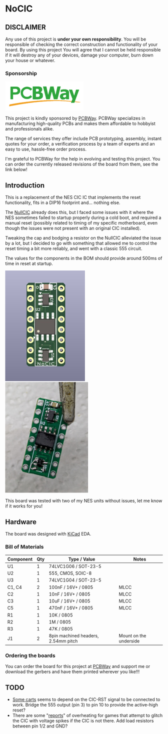 # NoCIC

## DISCLAIMER

Any use of this project is **under your own responsibility**.
You will be responsible of checking the correct construction and functionality of your board.
By using this project You will agree that I cannot be held responsible if it will destroy any of your devices, damage your computer, burn down your house or whatever.

### Sponsorship

![PCBWay_logo](pics/pcbway_logo.png)

This project is kindly sponsored by [PCBWay](https://pcbway.com).
PCBWay specializes in manufacturing high-quality PCBs and makes them affordable to hobbyist and professionals alike.

The range of services they offer include PCB prototyping, assembly, instant quotes for your order, a verification process by a team
of experts and an easy to use, hassle-free order process.

I'm grateful to PCBWay for the help in evolving and testing this project. You can order the currently released revisions of the board from them, see the link below!

## Introduction

This is a replacement of the NES CIC IC that implements the reset functionality, fits in a DIP16 footprint and... nothing else.

The [NullCIC](https://github.com/Redherring32/NullCIC/) already does this, but I faced some issues with it where the NES sometimes failed to startup properly during
a cold boot, and required a manual reset (possibly related to timing of my specific motherboard, even though the issues were not present with an original CIC installed).

Tweaking the cap and bodging a resistor on the NullCIC alleviated the issue by a lot, but I decided to go with something that allowed me to control the reset timing
a bit more reliably, and went with a classic 555 circuit.

The values for the components in the BOM should provide around 500ms of time in reset at startup.

![Rev. 1 render](pics/board_render.jpg)
![Rev. 0 assembled](pics/rev0_assembled.jpg)

This board was tested with two of my NES units without issues, let me know if it works for you!

## Hardware

The board was designed with [KiCad](https://kicad.org/) EDA.

### Bill of Materials

| Component              | Qty | Type / Value                                            | Notes                                                                |
| ---------------------- | --- | ------------------------------------------------------- | -------------------------------------------------------------------- |
| U1                     |  1  | 74LVC1G06 / SOT-23-5                                    |                                                                      |
| U2                     |  1  | 555, CMOS, SOIC-8                                       |                                                                      |
| U3                     |  1  | 74LVC1G04 / SOT-23-5                                    |                                                                      |
| C1, C4                 |  2  | 100nF / 16V+ / 0805                                     | MLCC                                                                 |
| C2                     |  1  | 10nF / 16V+ / 0805                                      | MLCC                                                                 |
| C3                     |  1  | 10uF / 16V+ / 0805                                      | MLCC                                                                 |
| C5                     |  1  | 470nF / 16V+ / 0805                                     | MLCC                                                                 |
| R1                     |  1  | 10K / 0805                                              |                                                                      |
| R2                     |  1  | 1M / 0805                                               |                                                                      |
| R3                     |  1  | 47K / 0805                                              |                                                                      |
| J1                     |  2  | 8pin machined headers, 2.54mm pitch                     | Mount on the underside                                               |

### Ordering the boards

You can order the board for this project at [PCBWay](https://www.pcbway.com/project/shareproject/NoCIC_Replacement_NES_CIC_8e238847.html) and support me or download 
the gerbers and have them printed wherever you like!!!

## TODO

- [Some carts](https://forums.nesdev.org/viewtopic.php?t=19280) seems to depend on the CIC-RST signal to be connected to work. Bridge the 555 output (pin 3) to pin 10 to provide the active-high reset?
- There are some "[reports](https://consolemods.org/wiki/NES:Disabling_CIC_Chip)" of overheating for games that attempt to glitch the CIC with voltage spikes if the CIC is not there. Add load resistors between pin 1/2 and GND?